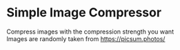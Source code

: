 # Simple Image Compressor

Compress images with the compression strength you want<br>
Images are randomly taken from https://picsum.photos/
